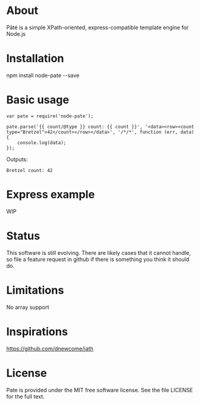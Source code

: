 # About

Pâté is a simple XPath-oriented, express-compatible template engine for Node.js

# Installation

npm install node-pate --save

# Basic usage

    var pate = require('node-pate');

	pate.parse('{{ count/@type }} count: {{ count }}', '<data><row><count type="Bretzel">42</count></row></data>', '/*/*', function (err, data) {
		console.log(data);
	});

Outputs:

	Bretzel count: 42

# Express example

WIP

# Status

This software is still evolving. There are likely cases that it cannot handle, so file a feature request in github if there is something you think it should do.

# Limitations

No array support

# Inspirations

https://github.com/dnewcome/jath

# License

Pate is provided under the MIT free software license. See the file LICENSE for the full text.